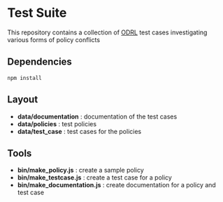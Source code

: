 # Test Suite

This repository contains a collection of [ODRL](https://www.w3.org/TR/odrl-model/) test cases investigating various forms of policy conflicts

## Dependencies

```
npm install
```

## Layout

- **data/documentation** : documentation of the test cases
- **data/policies** : test policies
- **data/test_case** : test cases for the policies

## Tools

- **bin/make_policy.js** : create a sample policy
- **bin/make_testcase.js** : create a test case for a policy
- **bin/make_documentation.js** : create documentation for a policy and test case